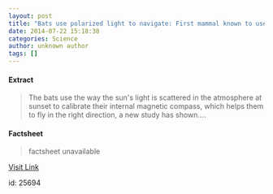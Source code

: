 ```yaml
---
layout: post
title: "Bats use polarized light to navigate: First mammal known to use polarization patterns in the sky to navigate"
date: 2014-07-22 15:18:38
categories: Science
author: unknown author
tags: []
---
```



#### Extract
>The bats use the way the sun's light is scattered in the atmosphere at sunset to calibrate their internal magnetic compass, which helps them to fly in the right direction, a new study has shown....

#### Factsheet
>factsheet unavailable

[Visit Link](http://feeds.sciencedaily.com/~r/sciencedaily/~3/URk4Tzy0pfQ/140722111838.htm)

id:   25694


